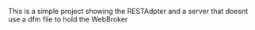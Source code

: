 This is a simple project showing the RESTAdpter and a server that doesnt use a dfm file to hold the WebBroker

